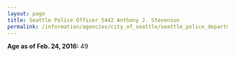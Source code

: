 ```yaml
---
layout: page
title: Seattle Police Officer 5442 Anthony J. Stevenson
permalink: /information/agencies/city_of_seattle/seattle_police_department/copbook/5442/
---
```


**Age as of Feb. 24, 2016:** 49
